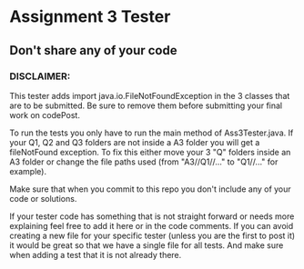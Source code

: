 # Assignment 3  Tester
## Don't share any of your code

### DISCLAIMER: 
This tester adds import java.io.FileNotFoundException in the 3 classes that are to be submitted.
Be sure to remove them before submitting your final work on codePost.

To run the tests you only have to run the main method of Ass3Tester.java. If your Q1, Q2 and Q3 folders are not inside
a A3 folder you will get a fileNotFound exception. To fix this either move your 3 "Q" folders inside an A3 folder or change
the file paths used (from "A3//Q1//..." to "Q1//..." for example).


Make sure that when you commit to this repo you don't include any of your code or solutions.

If your tester code has something that is not straight forward or needs more explaining feel free to add it here or in the code comments.
If you can avoid creating a new file for your specific tester (unless you are the first to post it) it would be great so that we have a single file for all tests. And make sure when adding a test that it is not already there.
